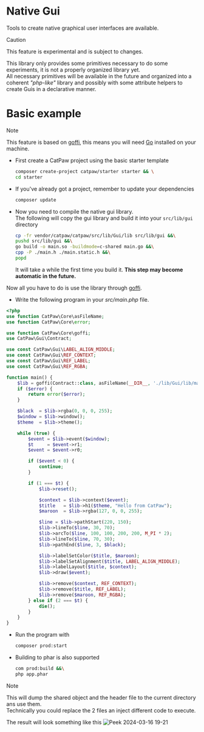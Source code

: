 # Native Gui

Tools to create native graphical user interfaces are available.


> [!CAUTION]
> This feature is experimental and is subject to changes.


This library only provides some primitives necessary to do some experiments, it is not a properly organized library yet.\
All necessary primitives will be available in the future and organized into a coherent _"php-like"_ library and possibly with some attribute helpers to create Guis in a declarative manner.

# Basic example

> [!NOTE]
> This feature is based on [goffi](./28.goffi.md),
> this means you will need [Go](https://go.dev/) installed on your machine.


- First create a CatPaw project using the basic starter template
  ```sh
  composer create-project catpaw/starter starter && \
  cd starter
  ```
- If you've already got a project, remember to update your dependencies
  ```sh
  composer update
  ```
- Now you need to compile the native gui library.\
  The following will copy the gui library and build it into your `src/lib/gui` directory
  ```sh
  cp -fr vendor/catpaw/catpaw/src/lib/Gui/lib src/lib/gui &&\
  pushd src/lib/gui &&\
  go build -o main.so -buildmode=c-shared main.go &&\
  cpp -P ./main.h ./main.static.h &&\
  popd
  ```
  It will take a while the first time you build it.
  __This step may become automatic in the future.__

Now all you have to do is use the library through [goffi](./28.goffi.md).

- Write the following program in your _src/main.php_ file.

```php
<?php
use function CatPaw\Core\asFileName;
use function CatPaw\Core\error;

use function CatPaw\Core\goffi;
use CatPaw\Gui\Contract;

use const CatPaw\Gui\LABEL_ALIGN_MIDDLE;
use const CatPaw\Gui\REF_CONTEXT;
use const CatPaw\Gui\REF_LABEL;
use const CatPaw\Gui\REF_RGBA;

function main() {
    $lib = goffi(Contract::class, asFileName(__DIR__, './lib/Gui/lib/main.so')->withPhar())->try($error);
    if ($error) {
        return error($error);
    }

    $black  = $lib->rgba(0, 0, 0, 255);
    $window = $lib->window();
    $theme  = $lib->theme();

    while (true) {
        $event = $lib->event($window);
        $t     = $event->r1;
        $event = $event->r0;

        if ($event < 0) {
            continue;
        }

        if (1 === $t) {
            $lib->reset();

            $context = $lib->context($event);
            $title   = $lib->h1($theme, "Hello from CatPaw");
            $maroon  = $lib->rgba(127, 0, 0, 255);

            $line = $lib->pathStart(220, 150);
            $lib->lineTo($line, 30, 70);
            $lib->arcTo($line, 100, 100, 200, 200, M_PI * 2);
            $lib->lineTo($line, 70, 30);
            $lib->pathEnd($line, 3, $black);

            $lib->labelSetColor($title, $maroon);
            $lib->labelSetAlignment($title, LABEL_ALIGN_MIDDLE);
            $lib->labelLayout($title, $context);
            $lib->draw($event);

            $lib->remove($context, REF_CONTEXT);
            $lib->remove($title, REF_LABEL);
            $lib->remove($maroon, REF_RGBA);
        } else if (2 === $t) {
            die();
        }
    }
}
```

- Run the program with
  ```sh
  composer prod:start
  ```

- Building to phar is also supported
  ```sh
  com prod:build &&\
  php app.phar
  ```

> [!NOTE]
> This will dump the shared object and the header file to the current directory ans use them.\
> Technically you could replace the 2 files an inject different code to execute.


The result will look something like this
![Peek 2024-03-16 19-21](https://github.com/tncrazvan/catpaw/assets/6891346/784808f6-0f75-4fe9-b82b-28cf1cb22eaf)

